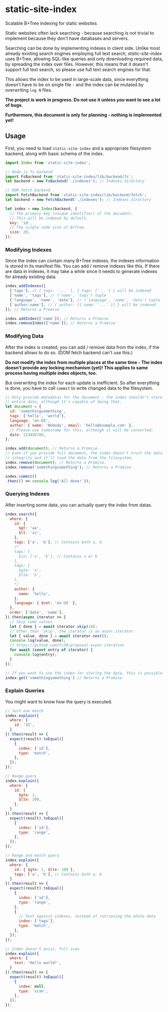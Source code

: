 # static-site-index
Scalable B+Tree indexing for static websites 

Static websites often lack searching - because searching is not trivial to
implement because they don't have databases and servers. 

Searching can be done by implementing indexes in client side. Unlike most
already existing search engines employing full text search,
*static-site-index* uses B+Tree, allowing SQL-like queries and only downloading
required data, by spreading the index over files. However, this means that it
doesn't support full text search, so please use full text search engines for
that.

This allows the index to be used in large-scale data, since everything doesn't
have to be on single file - and the index can be mutated by overwriting `log N`
files.

**The project is work in progress. Do not use it unless you want to see a lot
of bugs.**

**Furthermore, this document is only for planning - nothing is implemented
yet!**

## Usage
First, you need to load `static-site-index` and a appropriate filesystem
backend, along with basic schema of the index.

```js
import Index from 'static-site-index';

// Node.js fs backend
import FsBackend from 'static-site-index/lib/backend/fs';
let backend = new FsBackend('./indexes'); // Indexes directory

// DOM fetch backend
import FetchBackend from 'static-site-index/lib/backend/fetch';
let backend = new FetchBackend('./indexes'); // Indexes directory

let index = new Index(backend, {
  // The primary key (unique identifier) of the document.
  // This will be indexed by default.
  key: 'id',
  // The single node size of B+Tree. 
  size: 20,
});
```

### Modifying Indexes
Since the index can contain many B+Tree indexes, the indexes information is
stored in its manifest file. You can add / remove indexes like this.
If there are data in indexes, it may take a while since it needs to generate
indexes for already existing data.

```js
index.addIndexes([
  ['tags'], // { tags: '...' }, { tags: ['...'] } will be indexed
  ['name', 'tags'], // ('name', 'tags') tuple
  ['language', 'name', 'date'], // ('language', 'name', 'date') tuple
  ['author.name'], // { author: [{ name: '...' }] } will be indexed
]); // Returns a Promise

index.addIndex(['name']); // Returns a Promise
index.removeIndex(['name']); // Returns a Promise
```

### Modifying Data
After the index is created, you can add / remove data from the index,
if the backend allows to do so. (DOM fetch backend can't use this.)

**Do not modify the index from multiple places at the same time - The index
doesn't provide any locking mechanism (yet)! This applies to same process
having multiple index objects, too.**

But overwriting the index for each update is inefficient. So after everything
is done, you have to call `commit` to write changed data to the filesystem.

```js
// Only provide metadatas for the document - the index shouldn't store the
// entire data, although it's capable of doing that.
let document = {
  id: 'somethingsomething',
  tags: ['hello', 'world'],
  language: 'en-US',
  author: { name: 'Nobody', email: 'hello@example.com' },
  // Please use timestamp for this, although it will be converted:
  date: 123456789,
};

index.add(document); // Returns a Promise.
// Even if you provide full document, the index doesn't trust the data's
// integrity and it'll load the data from the filesystem.
index.remove(document); // Returns a Promise.
index.remove('somethingsomething'); // Returns a Promise.

index.commit()
.then(() => console.log('All done!'));
```

### Querying Indexes
After inserting some data, you can actually query the index from datas.

```js
index.search({
  where: {
    id: {
      $gt: 'aa',
      $lt: 'zz',
    },
    tags: ['a', 'b'], // Contains both a, b
    /*
    tags: {
      $in: ['a', 'b'], // Contains a or b
    },
    tags: {
      $gte: 'a',
      $lte: 'b',
    },
    */
    author: {
      name: 'hello',
    },
    language: { $not: 'en-US' },
  },
  order: ['date', 'name'],
}).then(async iterator => {
  // Skip some values
  let { done } = await iterator.skip(10);
  // Other than 'skip', the iterator is an async iterator.
  let { value, done } = await iterator.next();
  console.log(value, done);
  // https://github.com/tc39/proposal-async-iteration
  for await (const entry of iterator) {
    console.log(entry);
  }
});

// If you want to use the index for storing the data, this is possible too.
index.get('somethingsomething') // Returns a Promise
```

### Explain Queries
You might want to know how the query is executed. 

```js
// Just one match
index.explain({
  where: {
    id: '32',
  }
}).then(result => {
  expect(result).toEqual([
    {
      index: ['id'],
      type: 'match',
    },
  ]);
});

// Range query
index.explain({
  where: {
    id: {
      $gte: 1,
      $lte: 100,
    },
  }
}).then(result => {
  expect(result).toEqual([
    {
      index: ['id'],
      type: 'range',
    },
  ]);
});

// Range and match query
index.explain({
  where: {
    id: { $gte: 1, $lte: 100 },
    tags: ['a', 'b'], // Contains both a, b
  }
}).then(result => {
  expect(result).toEqual([
    {
      index: ['id'],
      type: 'range',
    },
    {
      // Test against indexes, instead of retrieving the whole data
      index: ['tags'],
      type: 'match',
    },
  ]);
});

// Index doesn't exist, full scan
index.explain({
  where: {
    text: 'Hello world!',
  }
}).then(result => {
  expect(result).toEqual([
    {
      index: null,
      type: 'scan',
    },
  ]);
});

```
